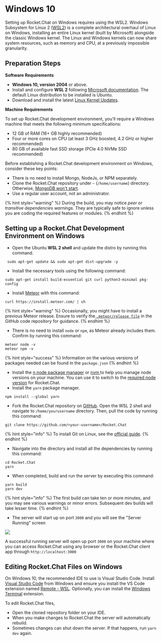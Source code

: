 # Windows 10

Setting up Rocket.Chat on Windows requires using the WSL2. Windows Subsystem for Linux 2 ([WSL2](https://docs.microsoft.com/en-us/windows/wsl/wsl2-index)) is a complete architectural overhaul of Linux on Windows, installing an entire Linux kernel (built by Microsoft) alongside the classic Windows kernel. The Linux and Windows kernels can now share system resources, such as memory and CPU, at a previously impossible granularity.

## Preparation Steps

**Software Requirements**

* **Windows 10, version 2004** or above.
* Install and configure **WSL 2** following [Microsoft documentation](https://docs.microsoft.com/en-us/windows/wsl/install-win10). The default Linux distribution to be installed is Ubuntu.
* Download and install the latest [Linux Kernel Updates](https://docs.microsoft.com/en-us/windows/wsl/wsl2-kernel).

**Machine Requirements**

To set up Rocket.Chat development environment, you'll require a Windows machine that meets the following minimum specifications:

* 12 GB of RAM (16+ GB highly recommended)
* Four or more cores on CPU (at least 3 GHz boosted, 4.2 GHz or higher recommended)
* 80 GB of available fast SSD storage (PCIe 4.0 NVMe SSD recommended)

Before establishing a Rocket.Chat development environment on Windows, consider these key points:

* There is no need to install Mongo, NodeJs, or NPM separately.
* Clone the Rocket.Chat repository under `~` (`/home/username`) directory. Otherwise, [MongoDB won't start](https://stackoverflow.com/a/39278452).
* Use a regular user account, not an administrator.

{% hint style="warning" %}
During the build, you may notice _peer or transitive dependencies warnings_. They are typically safe to ignore unless you are coding the required features or modules.
{% endhint %}

## Setting up a Rocket.Chat Development Environment on Windows

* Open the Ubuntu **WSL 2 shell** and update the distro by running this command.

```
 sudo apt-get update && sudo apt-get dist-upgrade -y
```

* Install the necessary tools using the following command:

```
sudo apt-get install build-essential git curl python3-minimal pkg-config
```

* Install [Meteor](https://www.meteor.com/install) with this command:

```
curl https://install.meteor.com/ | sh
```

{% hint style="warning" %}
Occasionally, you might have to install a previous Meteor release. Ensure to verify the[ `.meteor/release file`](https://github.com/RocketChat/Rocket.Chat/blob/develop/apps/meteor/.meteor/release) in the GitHub code repository for guidance.
{% endhint %}

* There is no need to install `node` or `npm`, as Meteor already includes them. Confirm by running this command:

```
meteor node -v
meteor npm -v
```

{% hint style="success" %}
Information on the various versions of packages needed can be found in the `package.json`
{% endhint %}

* Install the [n node package manager](https://www.npmjs.com/package/n) or [nvm ](https://github.com/nvm-sh/nvm)to help you manage node versions on your machine.  You can use it to switch to the [required node version](https://github.com/RocketChat/Rocket.Chat/releases) for Rocket.Chat.
* Install the `yarn` package manager.

```
npm install --global yarn
```

* Fork the Rocket.Chat repository on [GitHub](https://github.com/RocketChat/Rocket.Chat). Open the WSL 2 shell and navigate to `/home/yourusername` directory. Then, pull the code by running this command:

```
git clone https://github.com/<your-username>/Rocket.Chat
```

{% hint style="info" %}
To install Git on Linux, see the [official guide](https://git-scm.com/book/en/v2/Getting-Started-Installing-Git).
{% endhint %}

* Navigate into the directory and install all the dependencies by running this command:

```
cd Rocket.Chat
yarn
```

* When completed, build and run the server by executing this command:

```
yarn build
yarn dev
```

{% hint style="info" %}
The first build can take ten or more minutes, and you may see various warnings or minor errors. Subsequent dev builds will take lesser time.
{% endhint %}

* The server will start up on port `3000` and you will see the "Server Running" screen

![](<../../../.gitbook/assets/image (23).png>)

A successful running server will open up port `3000` on your machine where you can access Rocket.Chat using any browser or the Rocket.Chat client app through `http://localhost:3000`

## Editing Rocket.Chat Files on Windows

On Windows 10, the recommended IDE to use is Visual Studio Code. Install [Visual Studio Code](https://code.visualstudio.com/download) from Windows and ensure you install the VS Code extension named [Remote - WSL](https://marketplace.visualstudio.com/items?itemName=ms-vscode-remote.remote-wsl). Optionally, you can install the [Windows Terminal](https://www.microsoft.com/en-ca/p/windows-terminal-preview/9n0dx20hk701?rtc=1) extension.

To edit Rocket.Chat files,

* Open the cloned repository folder on your IDE.
* When you make changes to Rocket.Chat the server will automatically rebuild.
* Sometimes changes can shut down the server. If that happens, run `yarn dev` again.
